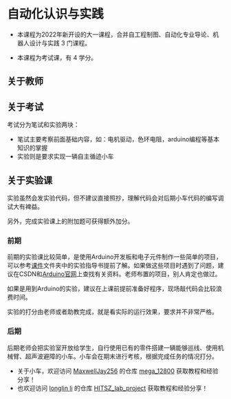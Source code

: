 # 自动化认识与实践
- 本课程为2022年新开设的大一课程，合并自工程制图、自动化专业导论、机器人设计与实践 3 门课程。

- 本课程为考试课，有 4 学分。

## 关于教师

## 关于考试

考试分为笔试和实验两块：
- 笔试主要考察前面基础内容，如：电机驱动，色环电阻，arduino编程等基本知识的掌握
- 实验则是要求实现一辆自主循迹小车

## 关于实验课

实验虽然会发实验代码，但不建议直接照抄，理解代码会对后期小车代码的编写调试大有裨益。

另外，完成实验课上的附加题可获得额外加分。

### 前期

前期的实验课比较简单，是使用Arduino开发板和电子元件制作一些简单的项目，可以参考[课件](./%E8%AF%BE%E4%BB%B6/)文件夹中的实验指导书提前了解。如果做这些项目时遇到了问题，建议在CSDN和[Arduino官网](https://www.arduino.cc/)上查找有关资料。老师布置的项目，别人肯定也做过。

如果是用到Arduino的实验，建议在上课前提前准备好程序，现场敲代码会比较浪费时间。

实验的打分由老师或者助教完成，就是看实际的运行效果，要求并不非常严格。

### 后期

后期老师会把实验室开放给学生，自行使用已有的零件搭建一辆能够巡线、使用机械臂、超声波避障的小车。小车会在期末进行考核，根据完成任务的情况打分。

- 关于小车，欢迎访问 [MaxwellJay256](https://github.com/MaxwellJay256) 的仓库 [mega_12800](https://github.com/MaxwellJay256/mega_12800) 获取教程和经验分享！
- 也欢迎访问 [longlin li](https://github.com/longlin10086)  的仓库 [HITSZ_lab_project](https://github.com/longlin10086/HITSZ_lab_project) 获取教程和经验分享！
